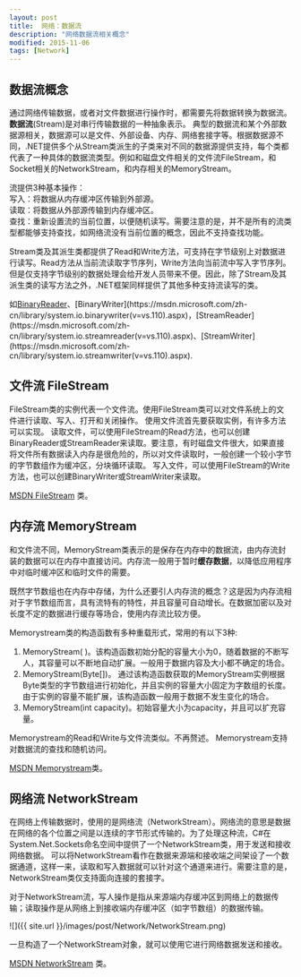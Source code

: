 ```yaml
---
layout: post
title:  网络：数据流
description: "网络数据流相关概念"
modified: 2015-11-06
tags: [Network]
---
```


## 数据流概念
通过网络传输数据，或者对文件数据进行操作时，都需要先将数据转换为数据流。**数据流**(Stream)是对串行传输数据的一种抽象表示。
典型的数据流和某个外部数据源相关，数据源可以是文件、外部设备、内存、网络套接字等。根据数据源不同，.NET提供多个从Stream类派生的子类来对不同的数据源提供支持，每个类都代表了一种具体的数据流类型。例如和磁盘文件相关的文件流FileStream，和Socket相关的NetworkStream，和内存相关的MemoryStream。

流提供3种基本操作：<br>
写入：将数据从内存缓冲区传输到外部源。<br>
读取：将数据从外部源传输到内存缓冲区。<br>
查找：重新设置流的当前位置，以便随机读写。需要注意的是，并不是所有的流类型都能够支持查找，如网络流没有当前位置的概念，因此不支持查找功能。

Stream类及其派生类都提供了Read和Write方法，可支持在字节级别上对数据进行读写。Read方法从当前流读取字节序列，Write方法向当前流中写入字节序列。但是仅支持字节级别的数据处理会给开发人员带来不便。因此，除了Stream及其派生类的读写方法之外，.NET框架同样提供了其他多种支持流读写的类。

如[BinaryReader](https://msdn.microsoft.com/zh-cn/library/system.io.binaryreader(v=vs.110).aspx)、[BinaryWriter](https://msdn.microsoft.com/zh-cn/library/system.io.binarywriter(v=vs.110).aspx)，[StreamReader](https://msdn.microsoft.com/zh-cn/library/system.io.streamreader(v=vs.110).aspx)、[StreamWriter](https://msdn.microsoft.com/zh-cn/library/system.io.streamwriter(v=vs.110).aspx).

## 文件流 FileStream
FileStream类的实例代表一个文件流。使用FileStream类可以对文件系统上的文件进行读取、写入、打开和关闭操作。
使用文件流首先要获取实例，有许多方法可以实现。
读取文件，可以使用FileStream的Read方法，也可以创建BinaryReader或StreamReader来读取。要注意，有时磁盘文件很大，如果直接将文件所有数据读入内存是很危险的，所以对文件读取时，一般创建一个较小字节的字节数组作为缓冲区，分块循环读取。
写入文件，可以使用FileStream的Write方法，也可以创建BinaryWriter或StreamWriter来读取。

[MSDN FileStream](https://msdn.microsoft.com/zh-cn/library/system.io.filestream(v=vs.110).aspx) 类。

## 内存流 MemoryStream
和文件流不同，MemoryStream类表示的是保存在内存中的数据流，由内存流封装的数据可以在内存中直接访问。内存流一般用于暂时**缓存数据**，以降低应用程序中对临时缓冲区和临时文件的需要。

既然字节数组也在内存中存储，为什么还要引人内存流的概念？这是因为内存流相对于字节数组而言，具有流特有的特性，并且容量可自动增长。在数据加密以及对长度不定的数据进行缓存等场合，使用内存流比较方便。

Memorystream类的构造函数有多种重载形式，常用的有以下3种:

1. MemoryStream( )。该构造函数初始分配的容量大小为0，随着数据的不断写人，其容量可以不断地自动扩展。一般用于数据内容及大小都不确定的场合。
2. MemoryStream(Byte[])。 通过该构造函数获取的MemoryStream实例根据Byte类型的字节数组进行初始化，并且实例的容量大小固定为字数组的长度。由于实例的容量不能扩展，该构造函数一般用于数据不发生变化的场合。
3. MemoryStream(int capacity)。初始容量大小为capacity，并且可以扩充容量。

Memorystream的Read和Write与文件流类似。不再赘述。
Memorystream支持对数据流的查找和随机访问。

[MSDN Memorystream](https://msdn.microsoft.com/zh-cn/library/system.io.memorystream(v=vs.110).aspx)类。

## 网络流 NetworkStream
在网络上传输数据时，使用的是网络流（NetworkStream）。网络流的意思是数据在网络的各个位置之间是以连续的字节形式传输的。为了处理这种流，C#在System.Net.Sockets命名空间中提供了一个NetworkStream类，用于发送和接收网络数据。
可以将NetworkStream看作在数据来源端和接收端之间架设了一个数据通道，这样一来，读取和写入数据就可以针对这个通道来进行。需要注意的是，NetworkStream类仅支持面向连接的套接字。

对于NetworkStream流，写人操作是指从来源端内存缓冲区到网络上的数据传输；读取操作是从网络上到接收端内存缓冲区（如字节数组）的数据传输。

![]({{ site.url }}/images/post/Network/NetworkStream.png)

一旦构造了一个NetworkStream对象，就可以使用它进行网络数据发送和接收。

[MSDN NetworkStream](https://msdn.microsoft.com/zh-cn/library/system.net.sockets.networkstream(v=vs.110).aspx) 类。